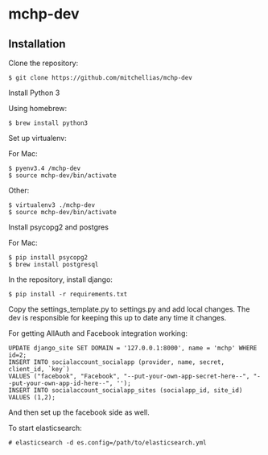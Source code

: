 mchp-dev
========

Installation
------------

Clone the repository:
```
$ git clone https://github.com/mitchellias/mchp-dev
```
Install Python 3

Using homebrew:
```
$ brew install python3
```
Set up virtualenv: 

For Mac:
```
$ pyenv3.4 /mchp-dev
$ source mchp-dev/bin/activate
```
Other:
```
$ virtualenv3 ./mchp-dev
$ source mchp-dev/bin/activate
```
Install psycopg2 and postgres

For Mac:
```
$ pip install psycopg2
$ brew install postgresql
```
In the repository, install django:
```
$ pip install -r requirements.txt
```
Copy the settings_template.py to settings.py and add local changes. The dev is responsible for keeping this up to date any time it changes.

For getting AllAuth and Facebook integration working:
```
UPDATE django_site SET DOMAIN = '127.0.0.1:8000', name = 'mchp' WHERE id=2;
INSERT INTO socialaccount_socialapp (provider, name, secret, client_id, `key`)
VALUES ("facebook", "Facebook", "--put-your-own-app-secret-here--", "--put-your-own-app-id-here--", '');
INSERT INTO socialaccount_socialapp_sites (socialapp_id, site_id) VALUES (1,2);
```
And then set up the facebook side as well.

To start elasticsearch:
```
# elasticsearch -d es.config=/path/to/elasticsearch.yml
```
